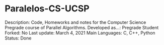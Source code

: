 # Paralelos-CS-UCSP

Description: Code, Homeworks and notes for the Computer Science Pregrade course of Parallel Algorithms.
Developed as...: Pregrade Student
Forked: No
Last update: March 4, 2021
Main Languages: C, C++, Python
Status: Done